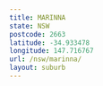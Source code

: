 ```yaml
---
title: MARINNA
state: NSW
postcode: 2663
latitude: -34.933478
longitude: 147.716767
url: /nsw/marinna/
layout: suburb
---
```

